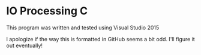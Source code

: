 # IO Processing C

This program was written and tested using Visual Studio 2015

I apologize if the way this is formatted in GitHub seems a bit odd. I'll figure it out eventually!

